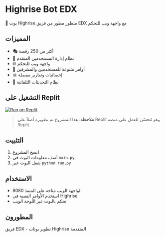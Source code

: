 
# Highrise Bot EDX

🤖 بوت Highrise متطور مطور من فريق EDX مع واجهة ويب للتحكم

## المميزات

- 🎭 أكثر من 250 رقصة
- 👥 نظام إدارة المستخدمين المتقدم
- 🌐 واجهة ويب للتحكم
- 🎯 أوامر متنوعة للمستخدمين والمشرفين
- 📊 إحصائيات وتقارير مفصلة
- 🔄 نظام التحديثات التلقائية

## التشغيل على Replit

[![Run on Replit](https://replit.com/badge/github/YOUR_USERNAME/highrise-bot-edx)](https://replit.com/github/YOUR_USERNAME/highrise-bot-edx)

> **ملاحظة**: هذا المشروع تم تطويره أصلاً على Replit وهو مُحسّن للعمل على منصة Replit.

## التثبيت

1. انسخ المشروع
2. أضف معلومات البوت في `main.py`
3. شغل البوت عبر `python run.py`

## الاستخدام

- الواجهة الويب متاحة على المنفذ 8080
- استخدم الأوامر النصية في Highrise
- تحكم بالبوت عبر اللوحة الويب

## المطورون

فريق EDX - تطوير بوتات Highrise المتقدمة
